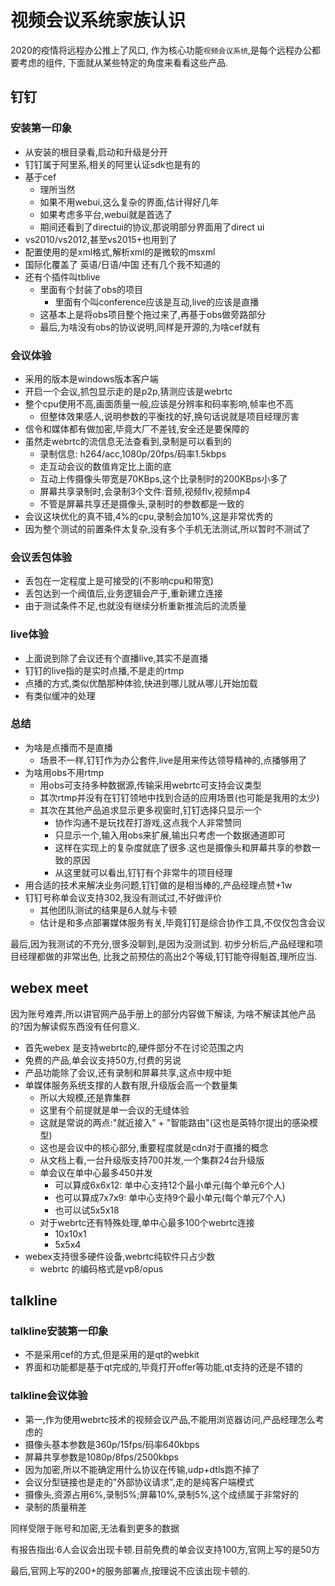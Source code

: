 # 视频会议系统家族认识

2020的疫情将远程办公推上了风口,
作为核心功能`视频会议系统`,是每个远程办公都要考虑的组件,
下面就从某些特定的角度来看看这些产品.

## 钉钉

### 安装第一印象

- 从安装的根目录看,启动和升级是分开
- 钉钉属于阿里系,相关的阿里认证sdk也是有的
- 基于cef
  - 理所当然
  - 如果不用webui,这么复杂的界面,估计得好几年
  - 如果考虑多平台,webui就是首选了
  - 期间还看到了directui的协议,那说明部分界面用了direct ui
- vs2010/vs2012,甚至vs2015+也用到了
- 配置使用的是xml格式,解析xml的是微软的msxml
- 国际化覆盖了 英语/日语/中国 还有几个我不知道的
- 还有个插件叫tblive
  - 里面有个封装了obs的项目
    - 里面有个叫conference应该是互动,live的应该是直播
  - 这基本上是将obs项目整个拖过来了,再基于obs做旁路部分
  - 最后,为啥没有obs的协议说明,同样是开源的,为啥cef就有

### 会议体验

- 采用的版本是windows版本客户端
- 开启一个会议,抓包显示走的是p2p,猜测应该是webrtc
- 整个cpu使用不高,画面质量一般,应该是分辨率和码率影响,帧率也不高
  - 但整体效果感人,说明参数的平衡找的好,换句话说就是项目经理厉害
- 信令和媒体都有做加密,毕竟大厂不差钱,安全还是要保障的
- 虽然走webrtc的流信息无法查看到,录制是可以看到的
  - 录制信息: h264/acc,1080p/20fps/码率1.5kbps
  - 走互动会议的数值肯定比上面的底
  - 互动上传摄像头带宽是70KBps,这个比录制时的200KBps小多了
  - 屏幕共享录制时,会录制3个文件:音频,视频flv,视频mp4
  - 不管是屏幕共享还是摄像头,录制时的参数都是一致的
- 会议这块优化的真不错,4%的cpu,录制会加10%,这是非常优秀的
- 因为整个测试的前置条件太复杂,没有多个手机无法测试,所以暂时不测试了

### 会议丢包体验

- 丢包在一定程度上是可接受的(不影响cpu和带宽)
- 丢包达到一个阀值后,业务逻辑会产于,重新建立连接
- 由于测试条件不足,也就没有继续分析重新推流后的流质量

### live体验

- 上面说到除了会议还有个直播live,其实不是直播
- 钉钉的live指的是实时点播,不是走的rtmp
- 点播的方式,类似优酷那种体验,快进到哪儿就从哪儿开始加载
- 有类似缓冲的处理

### 总结

- 为啥是点播而不是直播
  - 场景不一样,钉钉作为办公套件,live是用来传达领导精神的,点播够用了
- 为啥用obs不用rtmp
  - 用obs可支持多种数据源,传输采用webrtc可支持会议类型
  - 其次rtmp并没有在钉钉领地中找到合适的应用场景(也可能是我用的太少)
  - 其次在其他产品追求显示更多视窗时,钉钉选择只显示一个
    - 协作沟通不是玩找茬打游戏,这点我个人非常赞同
    - 只显示一个,输入用obs来扩展,输出只考虑一个数据通道即可
    - 这样在实现上的复杂度就底了很多.这也是摄像头和屏幕共享的参数一致的原因
    - 从这里就可以看出,钉钉有个非常牛的项目经理
- 用合适的技术来解决业务问题,钉钉做的是相当棒的,产品经理点赞+1w
- 钉钉号称单会议支持302,我没有测试过,不好做评价
  - 其他团队测试的结果是6人就与卡顿
  - 估计是和多点部署媒体服务有关,毕竟钉钉是综合协作工具,不仅仅包含会议

最后,因为我测试的不充分,很多没聊到,是因为没测试到.
初步分析后,产品经理和项目经理都做的非常出色,
比我之前预估的高出2个等级,钉钉能夺得魁首,理所应当.

## webex meet

因为账号难弄,所以讲官网产品手册上的部分内容做下解读,
为啥不解读其他产品的?因为解读假东西没有任何意义.

- 首先webex 是支持webrtc的,硬件部分不在讨论范围之内
- 免费的产品,单会议支持50方,付费的另说
- 产品功能除了会议,还有录制和屏幕共享,这点中规中矩
- 单媒体服务系统支撑的人数有限,升级版会高一个数量集
  - 所以大规模,还是靠集群
  - 这里有个前提就是单一会议的无缝体验
  - 这就是常说的两点:"就近接入" + "智能路由"(这也是英特尔提出的感染模型)
  - 这也是会议中的核心部分,重要程度就是cdn对于直播的概念
  - 从文档上看,一台升级版支持700并发,一个集群24台升级版
  - 单会议在单中心最多450并发
    - 可以算成6x6x12: 单中心支持12个最小单元(每个单元6个人)
    - 也可以算成7x7x9: 单中心支持9个最小单元(每个单元7个人)
    - 也可以试5x5x18
  - 对于webrtc还有特殊处理,单中心最多100个webrtc连接
    - 10x10x1
    - 5x5x4
- webex支持很多硬件设备,webrtc纯软件只占少数
  - webrtc 的编码格式是vp8/opus

## talkline

### talkline安装第一印象

- 不是采用cef的方式,但是采用的是qt的webkit
- 界面和功能都是基于qt完成的,毕竟打开offer等功能,qt支持的还是不错的

### talkline会议体验

- 第一,作为使用webrtc技术的视频会议产品,不能用浏览器访问,产品经理怎么考虑的
- 摄像头基本参数是360p/15fps/码率640kbps
- 屏幕共享参数是1080p/8fps/2500kbps
- 因为加密,所以不能确定用什么协议在传输,udp+dtls跑不掉了
- 会议分型链接也是走的"外部协议请求",走的是纯客户端模式
- 摄像头,资源占用6%,录制5%;屏幕10%,录制5%,这个成绩属于非常好的
- 录制的质量稍差

同样受限于账号和加密,无法看到更多的数据

有报告指出:6人会议会出现卡顿.目前免费的单会议支持100方,官网上写的是50方

最后,官网上写的200+的服务部署点,按理说不应该出现卡顿的.
